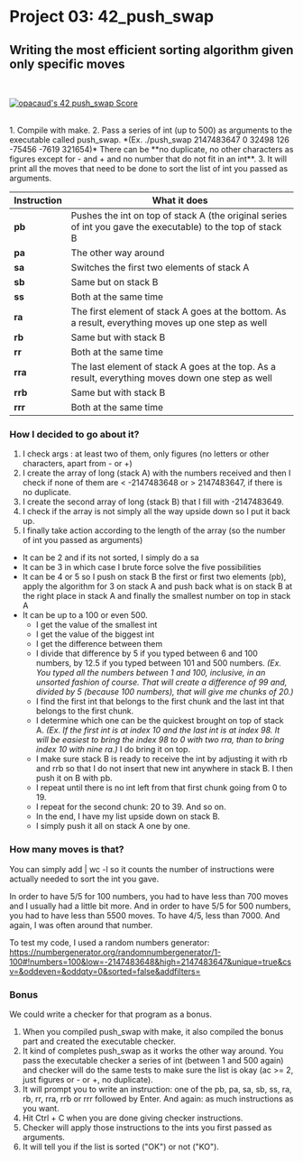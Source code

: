 # Project 03: 42_push_swap

## Writing the most efficient sorting algorithm given only specific moves
</br>

[![opacaud's 42 push_swap Score](https://badge42.vercel.app/api/v2/cl2g6sk3a013609l6l237136q/project/2210463)](https://github.com/JaeSeoKim/badge42)
</br>

</br>
1. Compile with make.
2. Pass a series of int (up to 500) as arguments to the executable called push_swap. *(Ex. ./push_swap 2147483647 0 32498 126 -75456 -7619 321654)* There can be **no duplicate, no other characters as figures except for - and + and no number that do not fit in an int**.
3. It will print all the moves that need to be done to sort the list of int you passed as arguments.
</br>

Instruction | What it does
----------- | ------------
**pb** | Pushes the int on top of stack A (the original series of int you gave the executable) to the top of stack B
**pa** | The other way around
**sa** | Switches the first two elements of stack A
**sb** | Same but on stack B
**ss** | Both at the same time
**ra** | The first element of stack A goes at the bottom. As a result, everything moves up one step as well
**rb** | Same but with stack B
**rr** | Both at the same time
**rra** | The last element of stack A goes at the top. As a result, everything moves down one step as well
**rrb** | Same but with stack B
**rrr** | Both at the same time

### How I decided to go about it?

1. I check args : at least two of them, only figures (no letters or other characters, apart from - or +)
2. I create the array of long (stack A) with the numbers received and then I check if none of them are < -2147483648 or > 2147483647, if there is no duplicate.
3. I create the second array of long (stack B) that I fill with -2147483649.
4. I check if the array is not simply all the way upside down so I put it back up.
5. I finally take action according to the length of the array (so the number of int you passed as arguments)
  * It can be 2 and if its not sorted, I simply do a sa
  * It can be 3 in which case I brute force solve the five possibilities
  * It can be 4 or 5 so I push on stack B the first or first two elements (pb), apply the algorithm for 3 on stack A and push back what is on stack B at the right place in stack A and finally the smallest number on top in stack A
  * It can be up to a 100 or even 500.
    * I get the value of the smallest int
    * I get the value of the biggest int
    * I get the difference between them
    * I divide that difference by 5 if you typed between 6 and 100 numbers, by 12.5 if you typed between 101 and 500 numbers. *(Ex. You typed all the numbers between 1 and 100, inclusive, in an unsorted fashion of course. That will create a difference of 99 and, divided by 5 (because 100 numbers), that will give me chunks of 20.)*
    * I find the first int that belongs to the first chunk and the last int that belongs to the first chunk.
    * I determine which one can be the quickest brought on top of stack A. *(Ex. If the first int is at index 10 and the last int is at index 98. It will be easiest to bring the index 98 to 0 with two rra, than to bring index 10 with nine ra.)* I do bring it on top.
    * I make sure stack B is ready to receive the int by adjusting it with rb and rrb so that I do not insert that new int anywhere in stack B. I then push it on B with pb.
    * I repeat until there is no int left from that first chunk going from 0 to 19.
    * I repeat for the second chunk: 20 to 39. And so on.
    * In the end, I have my list upside down on stack B.
    * I simply push it all on stack A one by one.

### How many moves is that?

You can simply add | wc -l so it counts the number of instructions were actually needed to sort the int you gave.

In order to have 5/5 for 100 numbers, you had to have less than 700 moves and I usually had a little bit more.
And in order to have 5/5 for 500 numbers, you had to have less than 5500 moves. To have 4/5, less than 7000. And again, I was often around that number.

To test my code, I used a random numbers generator: https://numbergenerator.org/randomnumbergenerator/1-100#!numbers=100&low=-2147483648&high=2147483647&unique=true&csv=&oddeven=&oddqty=0&sorted=false&addfilters=

### Bonus

We could write a checker for that program as a bonus.

1. When you compiled push_swap with make, it also compiled the bonus part and created the executable checker.
2. It kind of completes push_swap as it works the other way around. You pass the executable checker a series of int (between 1 and 500 again) and checker will do the same tests to make sure the list is okay (ac >= 2, just figures or - or +, no duplicate).
3. It will prompt you to write an instruction: one of the pb, pa, sa, sb, ss, ra, rb, rr, rra, rrb or rrr followed by Enter. And again: as much instructions as you want.
4. Hit Ctrl + C when you are done giving checker instructions.
5. Checker will apply those instructions to the ints you first passed as arguments.
6. It will tell you if the list is sorted ("OK") or not ("KO").
